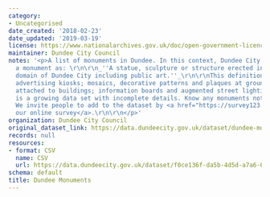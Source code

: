 ```yaml
---
category:
- Uncategorised
date_created: '2018-02-23'
date_updated: '2019-03-19'
license: https://www.nationalarchives.gov.uk/doc/open-government-licence/version/3/
maintainer: Dundee City Council
notes: '<p>A list of monuments in Dundee. In this context, Dundee City Council defines
  a monument as: \r\n\r\n_''A statue, sculpture or structure erected in the public
  domain of Dundee City including public art.''_\r\n\r\nThis definition excludes:
  advertising kiosks; mosaics, decorative patterns and plaques at ground level or
  attached to buildings; information boards and augmented street lighting columns.\r\n\r\nThis
  is a growing data set with incomplete details. Know any monuments not on the list?
  We invite people to add to the dataset by <a href="https://survey123.arcgis.com/share/4eff890a79fb4c2d842d5972a7f31815">completing
  our online survey</a>.\r\n\r\n</p>'
organization: Dundee City Council
original_dataset_link: https://data.dundeecity.gov.uk/dataset/dundee-monuments
records: null
resources:
- format: CSV
  name: CSV
  url: https://data.dundeecity.gov.uk/dataset/f0ce136f-da5b-4d5d-a7a6-6fea9a913bbe/resource/75ec80d4-57e7-4696-a6e5-1011a30f7019/download/monuments_transformed.csv
schema: default
title: Dundee Monuments
---
```

